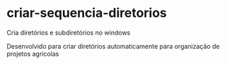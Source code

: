 # criar-sequencia-diretorios
Cria diretórios e subdiretórios no windows

Desenvolvido para criar diretórios automaticamente para organização de projetos agrícolas
